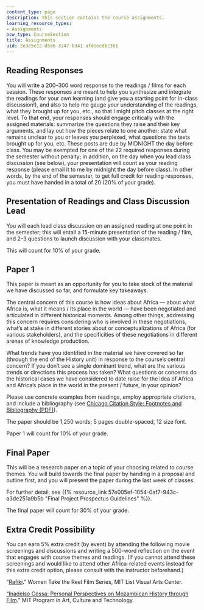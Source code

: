 ```yaml
---
content_type: page
description: This section contains the course assignments.
learning_resource_types:
- Assignments
ocw_type: CourseSection
title: Assignments
uid: 2e3e5e12-d5d6-3247-b341-afdeecdbc361
---
```


Reading Responses 
------------------

You will write a 200–300 word response to the readings / films for each session. These responses are meant to help you synthesize and integrate the readings for your own learning (and give you a starting point for in-class discussion!), and also to help me gauge your understanding of the readings, what they brought up for you, etc., so that I might pitch classes at the right level. To that end, your responses should engage critically with the assigned materials: summarize the questions they raise and their key arguments, and lay out how the pieces relate to one another; state what remains unclear to you or leaves you perplexed, what questions the texts brought up for you, etc. These posts are due by MIDNIGHT the day before class. You may be exempted for one of the 22 required responses during the semester without penalty; in addition, on the day when you lead class discussion (see below), your presentation will count as your reading response (please email it to me by midnight the day before class). In other words, by the end of the semester, to get full credit for reading responses, you must have handed in a total of 20 (20% of your grade).

Presentation of Readings and Class Discussion Lead
--------------------------------------------------

You will each lead class discussion on an assigned reading at one point in the semester; this will entail a 15-minute presentation of the reading / film, and 2–3 questions to launch discussion with your classmates.

This will count for 10% of your grade.

Paper 1
-------

This paper is meant as an opportunity for you to take stock of the material we have discussed so far, and formulate key takeaways.

The central concern of this course is how ideas about Africa — about what Africa is, what it means / its place in the world — have been negotiated and articulated in different historical moments. Among other things, addressing this concern requires considering who is involved in these negotiations, what’s at stake in different stories about or conceptualizations of Africa (for various stakeholders), and the specificities of these negotiations in different arenas of knowledge production.

What trends have you identified in the material we have covered so far (through the end of the History unit) in response to the course’s central concern? If you don’t see a single dominant trend, what are the various trends or directions this process has taken? What questions or concerns do the historical cases we have considered to date raise for the idea of Africa and Africa’s place in the world in the present / future, in your opinion?

Please use concrete examples from readings, employ appropriate citations, and include a bibliography (see [Chicago Citation Style: Footnotes and Bibliography (PDF)](https://politics.ucsc.edu/undergraduate/chicago%20style%20guide.pdf)).

The paper should be 1,250 words; 5 pages double-spaced, 12 size font.

Paper 1 will count for 10% of your grade.

Final Paper
-----------

This will be a research paper on a topic of your choosing related to course themes. You will build towards the final paper by handing in a proposal and outline first, and you will present the paper during the last week of classes.

For further detail, see {{% resource_link 57e005ef-1054-0af7-943c-a3de251a9b5b "Final Project Prospectus Guidelines" %}}.

The final paper will count for 30% of your grade.

Extra Credit Possibility
------------------------

You can earn 5% extra credit (by event) by attending the following movie screenings and discussions and writing a 500-word reflection on the event that engages with course themes and readings. (If you cannot attend these screenings and would like to attend other Africa-related events instead for this extra credit option, please consult with the instructor beforehand.)

“[Rafiki](https://listart.mit.edu/events-programs/public-program-2019-women-take-reel-film-series-rafiki).” Women Take the Reel Film Series, MIT List Visual Arts Center.

[“Inadelso Cossa: Personal Perspectives on Mozambican History through Film](http://act.mit.edu/projects-and-events/lectures-series/2019-spring/may-6-inadelso-cossa/).” MIT Program in Art, Culture and Technology.